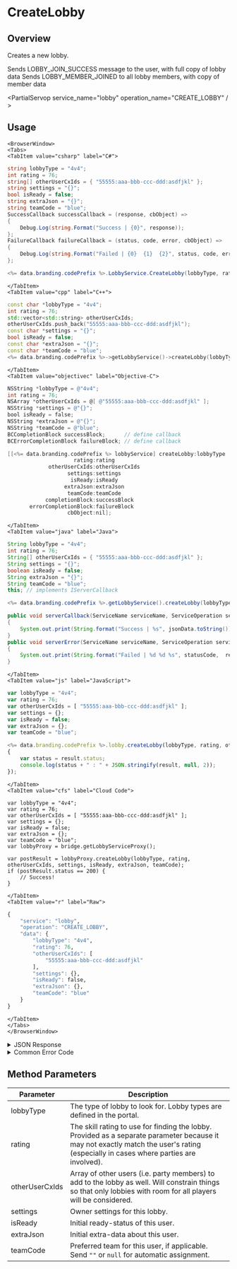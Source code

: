 # CreateLobby
## Overview
Creates a new lobby.

Sends LOBBY_JOIN_SUCCESS message to the user, with full copy of lobby data
Sends LOBBY_MEMBER_JOINED to all lobby members, with copy of member data





<PartialServop service_name="lobby" operation_name="CREATE_LOBBY" / >

## Usage

```mdx-code-block
<BrowserWindow>
<Tabs>
<TabItem value="csharp" label="C#">
```

```csharp
string lobbyType = "4v4";
int rating = 76;
string[] otherUserCxIds = { "55555:aaa-bbb-ccc-ddd:asdfjkl" };
string settings = "{}";
bool isReady = false;
string extraJson = "{}";
string teamCode = "blue";
SuccessCallback successCallback = (response, cbObject) =>
{
    Debug.Log(string.Format("Success | {0}", response));
};
FailureCallback failureCallback = (status, code, error, cbObject) =>
{
    Debug.Log(string.Format("Failed | {0}  {1}  {2}", status, code, error));
};

<%= data.branding.codePrefix %>.LobbyService.CreateLobby(lobbyType, rating, otherUserCxIds, settings, isReady, extraJson, teamCode, successCallback, failureCallback);
```

```mdx-code-block
</TabItem>
<TabItem value="cpp" label="C++">
```

```cpp
const char *lobbyType = "4v4";
int rating = 76;
std::vector<std::string> otherUserCxIds;
otherUserCxIds.push_back("55555:aaa-bbb-ccc-ddd:asdfjkl");
const char *settings = "{}";
bool isReady = false;
const char *extraJson = "{}";
const char *teamCode = "blue";
<%= data.branding.codePrefix %>->getLobbyService()->createLobby(lobbyType, rating, otherUserCxIds, settings, isReady, extraJson, teamCode, this);
```

```mdx-code-block
</TabItem>
<TabItem value="objectivec" label="Objective-C">
```

```objectivec
NSString *lobbyType = @"4v4";
int rating = 76;
NSArray *otherUserCxIds = @[ @"55555:aaa-bbb-ccc-ddd:asdfjkl" ];
NSString *settings = @"{}";
bool isReady = false;
NSString *extraJson = @"{}";
NSString *teamCode = @"blue";
BCCompletionBlock successBlock;      // define callback
BCErrorCompletionBlock failureBlock; // define callback

[[<%= data.branding.codePrefix %> lobbyService] createLobby:lobbyType
                     rating:rating
             otherUserCxIds:otherUserCxIds
                   settings:settings
                    isReady:isReady
                  extraJson:extraJson
                   teamCode:teamCode
            completionBlock:successBlock
       errorCompletionBlock:failureBlock
                   cbObject:nil];
```

```mdx-code-block
</TabItem>
<TabItem value="java" label="Java">
```

```java
String lobbyType = "4v4";
int rating = 76;
String[] otherUserCxIds = { "55555:aaa-bbb-ccc-ddd:asdfjkl" };
String settings = "{}";
boolean isReady = false;
String extraJson = "{}";
String teamCode = "blue";
this; // implements IServerCallback

<%= data.branding.codePrefix %>.getLobbyService().createLobby(lobbyType, rating, otherUserCxIds, settings, isReady, extraJson, teamCode, this);

public void serverCallback(ServiceName serviceName, ServiceOperation serviceOperation, JSONObject jsonData)
{
    System.out.print(String.format("Success | %s", jsonData.toString()));
}
public void serverError(ServiceName serviceName, ServiceOperation serviceOperation, int statusCode, int reasonCode, String jsonError)
{
    System.out.print(String.format("Failed | %d %d %s", statusCode,  reasonCode, jsonError.toString()));
}
```

```mdx-code-block
</TabItem>
<TabItem value="js" label="JavaScript">
```

```javascript
var lobbyType = "4v4";
var rating = 76;
var otherUserCxIds = [ "55555:aaa-bbb-ccc-ddd:asdfjkl" ];
var settings = {};
var isReady = false;
var extraJson = {};
var teamCode = "blue";

<%= data.branding.codePrefix %>.lobby.createLobby(lobbyType, rating, otherUserCxIds, settings, isReady, extraJson, teamCode, result =>
{
	var status = result.status;
	console.log(status + " : " + JSON.stringify(result, null, 2));
});
```

```mdx-code-block
</TabItem>
<TabItem value="cfs" label="Cloud Code">
```

```cfscript
var lobbyType = "4v4";
var rating = 76;
var otherUserCxIds = [ "55555:aaa-bbb-ccc-ddd:asdfjkl" ];
var settings = {};
var isReady = false;
var extraJson = {};
var teamCode = "blue";
var lobbyProxy = bridge.getLobbyServiceProxy();

var postResult = lobbyProxy.createLobby(lobbyType, rating, otherUserCxIds, settings, isReady, extraJson, teamCode);
if (postResult.status == 200) {
    // Success!
}
```

```mdx-code-block
</TabItem>
<TabItem value="r" label="Raw">
```

```r
{
	"service": "lobby",
	"operation": "CREATE_LOBBY",
	"data": {
		"lobbyType": "4v4",
		"rating": 76,
		"otherUserCxIds": [
			"55555:aaa-bbb-ccc-ddd:asdfjkl"
		],
		"settings": {},
		"isReady": false,
		"extraJson": {},
		"teamCode": "blue"
	}
}
```

```mdx-code-block
</TabItem>
</Tabs>
</BrowserWindow>
```

<details>
<summary>JSON Response</summary>

```json
{
    "status": 200,
    "data": {}
}
```
</details>

<details>
<summary>Common Error Code</summary>

### Status Codes
Code | Name | Description
---- | ---- | -----------
40601 | RTT_NOT_ENABLED | RTT must be enabled for this feature

</details>


## Method Parameters
Parameter | Description
--------- | -----------
lobbyType | The type of lobby to look for. Lobby types are defined in the portal.
rating | The skill rating to use for finding the lobby. Provided as a separate parameter because it may not exactly match the user's rating (especially in cases where parties are involved).
otherUserCxIds | Array of other users (i.e. party members) to add to the lobby as well. Will constrain things so that only lobbies with room for all players will be considered.
settings | Owner settings for this lobby.
isReady | Initial ready-status of this user.
extraJson | Initial extra-data about this user.
teamCode | Preferred team for this user, if applicable. Send `""` or `null` for automatic assignment.


